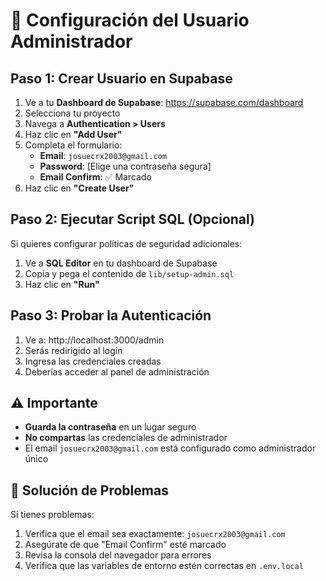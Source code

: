 # 🔐 Configuración del Usuario Administrador

## Paso 1: Crear Usuario en Supabase

1. Ve a tu **Dashboard de Supabase**: https://supabase.com/dashboard
2. Selecciona tu proyecto
3. Navega a **Authentication > Users**
4. Haz clic en **"Add User"**
5. Completa el formulario:
   - **Email**: `josuecrx2003@gmail.com`
   - **Password**: [Elige una contraseña segura]
   - **Email Confirm**: ✅ Marcado
6. Haz clic en **"Create User"**

## Paso 2: Ejecutar Script SQL (Opcional)

Si quieres configurar políticas de seguridad adicionales:

1. Ve a **SQL Editor** en tu dashboard de Supabase
2. Copia y pega el contenido de `lib/setup-admin.sql`
3. Haz clic en **"Run"**

## Paso 3: Probar la Autenticación

1. Ve a: http://localhost:3000/admin
2. Serás redirigido al login
3. Ingresa las credenciales creadas
4. Deberías acceder al panel de administración

## ⚠️ Importante

- **Guarda la contraseña** en un lugar seguro
- **No compartas** las credenciales de administrador
- El email `josuecrx2003@gmail.com` está configurado como administrador único

## 🔧 Solución de Problemas

Si tienes problemas:
1. Verifica que el email sea exactamente: `josuecrx2003@gmail.com`
2. Asegúrate de que "Email Confirm" esté marcado
3. Revisa la consola del navegador para errores
4. Verifica que las variables de entorno estén correctas en `.env.local`